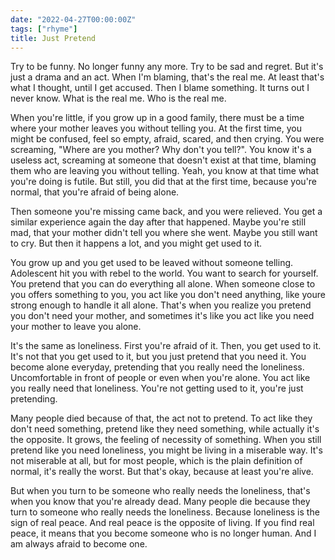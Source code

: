 ```yaml
---
date: "2022-04-27T00:00:00Z"
tags: ["rhyme"]
title: Just Pretend
---
```


Try to be funny. No longer funny any more. Try to be sad and regret. But it's just a drama and an act. When I'm blaming, that's the real me. At least that's what I thought, until I get accused. Then I blame something. It turns out I never know. What is the real me. Who is the real me.

When you're little, if you grow up in a good family, there must be a time where your mother leaves you without telling you. At the first time, you might be confused, feel so empty, afraid, scared, and then crying. You were screaming, "Where are you mother? Why don't you tell?". You know it's a useless act, screaming at someone that doesn't exist at that time, blaming them who are leaving you without telling. Yeah, you know at that time what you're doing is futile. But still, you did that at the first time, because you're normal, that you're afraid of being alone. 

Then someone you're missing came back, and you were relieved. You get a similar experience again the day after that happened. Maybe you're still mad, that your mother didn't tell you where she went. Maybe you still want to cry. But then it happens a lot, and you might get used to it. 

You grow up and you get used to be leaved without someone telling. Adolescent hit you with rebel to the world. You want to search for yourself. You pretend that you can do everything all alone. When someone close to you offers something to you, you act like you don't need anything, like youre strong enough to handle it all alone. That's when you realize you pretend you don't need your mother, and sometimes it's like you act like you need your mother to leave you alone. 

It's the same as loneliness. First you're afraid of it. Then, you get used to it. It's not that you get used to it, but you just pretend that you need it. You become alone everyday, pretending that you really need the loneliness. Uncomfortable in front of people or even when you're alone. You act like you really need that loneliness. You're not getting used to it, you're just pretending. 

Many people died because of that, the act not to pretend. To act like they don't need something, pretend like they need something, while actually it's the opposite. It grows, the feeling of necessity of something. When you still pretend like you need loneliness, you might be living in a miserable way. It's not miserable at all, but for most people, which is the plain definition of normal, it's really the worst. But that's okay, because at least you're alive. 

But when you turn to be someone who really needs the loneliness, that's when you know that you're already dead. Many people die because they turn to someone who really needs the loneliness. Because loneliness is the sign of real peace. And real peace is the opposite of living. If you find real peace, it means that you become someone who is no longer human. And I am always afraid to become one. 








